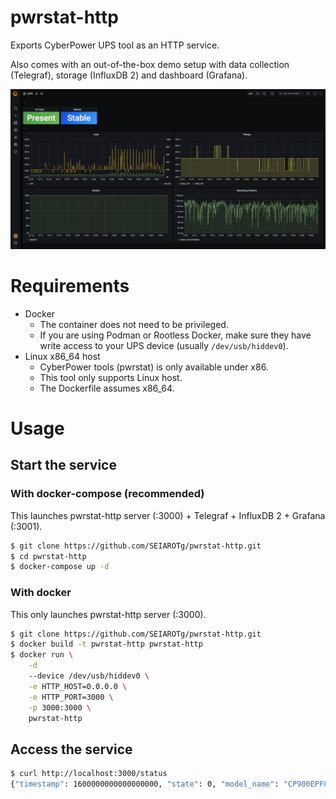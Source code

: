 # pwrstat-http

Exports CyberPower UPS tool as an HTTP service.

Also comes with an out-of-the-box demo setup with data collection (Telegraf), storage (InfluxDB 2) and dashboard (Grafana).

![demo](./demo.png)

# Requirements

* Docker
    * The container does not need to be privileged.
    * If you are using Podman or Rootless Docker, make sure they have write access to your UPS device (usually `/dev/usb/hiddev0`).
* Linux x86_64 host
    * CyberPower tools (pwrstat) is only available under x86.
    * This tool only supports Linux host.
    * The Dockerfile assumes x86_64.

# Usage

## Start the service

### With docker-compose (recommended)

This launches pwrstat-http server (:3000) + Telegraf + InfluxDB 2 + Grafana (:3001).

```sh
$ git clone https://github.com/SEIAROTg/pwrstat-http.git
$ cd pwrstat-http
$ docker-compose up -d
```

### With docker

This only launches pwrstat-http server (:3000).

```sh
$ git clone https://github.com/SEIAROTg/pwrstat-http.git
$ docker build -t pwrstat-http pwrstat-http
$ docker run \
    -d
    --device /dev/usb/hiddev0 \
    -e HTTP_HOST=0.0.0.0 \
    -e HTTP_PORT=3000 \
    -p 3000:3000 \
    pwrstat-http
```


## Access the service

```sh
$ curl http://localhost:3000/status
{"timestamp": 1600000000000000000, "state": 0, "model_name": "CP900EPFCLCD", "firmware_num": "000000000000", "battery_volt": 24000, "input_rating_volt": 230000, "output_rating_watt": 540000, "avr_supported": true, "online_type": false, "diagnostic_result": 6, "power_event_result": 0, "battery_remainingtime": 4500, "battery_charging": false, "battery_discharging": false, "ac_present": true, "boost": false, "utility_volt": 230000, "output_volt": 230000, "load": 10000, "battery_capacity": 100}
```
